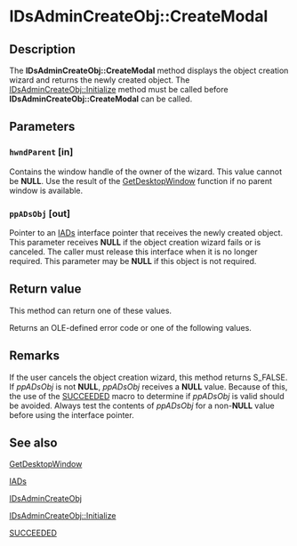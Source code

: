 # IDsAdminCreateObj::CreateModal

## Description

The **IDsAdminCreateObj::CreateModal** method displays the object creation wizard and returns the newly created object. The [IDsAdminCreateObj::Initialize](https://learn.microsoft.com/windows/desktop/api/dsadmin/nf-dsadmin-idsadmincreateobj-initialize) method must be called before **IDsAdminCreateObj::CreateModal** can be called.

## Parameters

### `hwndParent` [in]

Contains the window handle of the owner of the wizard. This value cannot be **NULL**. Use the result of the [GetDesktopWindow](https://learn.microsoft.com/windows/desktop/api/winuser/nf-winuser-getdesktopwindow) function if no parent window is available.

### `ppADsObj` [out]

Pointer to an [IADs](https://learn.microsoft.com/windows/desktop/api/iads/nn-iads-iads) interface pointer that receives the newly created object. This parameter receives **NULL** if the object creation wizard fails or is canceled. The caller must release this interface when it is no longer required. This parameter may be **NULL** if this object is not required.

## Return value

This method can return one of these values.

Returns an OLE-defined error code or one of the following values.

## Remarks

If the user cancels the object creation wizard, this method returns S_FALSE. If *ppADsObj* is not **NULL**, *ppADsObj* receives a **NULL** value. Because of this, the use of the [SUCCEEDED](https://learn.microsoft.com/windows/desktop/api/winerror/nf-winerror-succeeded) macro to determine if *ppADsObj* is valid should be avoided. Always test the contents of *ppADsObj* for a non-**NULL** value before using the interface pointer.

## See also

[GetDesktopWindow](https://learn.microsoft.com/windows/desktop/api/winuser/nf-winuser-getdesktopwindow)

[IADs](https://learn.microsoft.com/windows/desktop/api/iads/nn-iads-iads)

[IDsAdminCreateObj](https://learn.microsoft.com/windows/desktop/api/dsadmin/nn-dsadmin-idsadmincreateobj)

[IDsAdminCreateObj::Initialize](https://learn.microsoft.com/windows/desktop/api/dsadmin/nf-dsadmin-idsadmincreateobj-initialize)

[SUCCEEDED](https://learn.microsoft.com/windows/desktop/api/winerror/nf-winerror-succeeded)